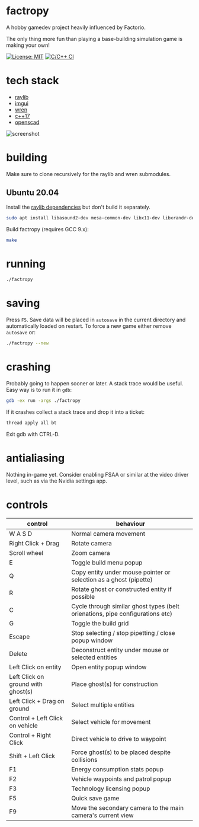 # factropy

A hobby gamedev project heavily influenced by Factorio.

The only thing more fun than playing a base-building simulation game is making your own!

[![License: MIT](https://img.shields.io/badge/License-MIT-yellow.svg)](https://github.com/seanpringle/factropy/blob/master/LICENSE) [![C/C++ CI](https://github.com/seanpringle/factropy/actions/workflows/c-cpp.yml/badge.svg)](https://github.com/seanpringle/factropy/actions/workflows/c-cpp.yml)

# tech stack

* [raylib](https://github.com/raysan5/raylib)
* [imgui](https://github.com/ocornut/imgui)
* [wren](https://github.com/wren-lang/wren)
* [c++17](https://en.wikipedia.org/wiki/C%2B%2B17)
* [openscad](http://www.openscad.org/)

![screenshot](https://github.com/seanpringle/factropy/wiki/images/factropy.png)

# building

Make sure to clone recursively for the raylib and wren submodules.

## Ubuntu 20.04

Install the [raylib dependencies](https://github.com/raysan5/raylib/wiki/Working-on-GNU-Linux) but don't build it separately.

```bash
sudo apt install libasound2-dev mesa-common-dev libx11-dev libxrandr-dev libxi-dev xorg-dev libgl1-mesa-dev libglu1-mesa-dev
```

Build factropy (requires GCC 9.x):

```bash
make
```

# running

```bash
./factropy
```

# saving

Press `F5`. Save data will be placed in `autosave` in the current directory and automatically loaded on restart. To force a new game either remove `autosave` or:

```bash
./factropy --new
```

# crashing

Probably going to happen sooner or later. A stack trace would be useful. Easy way is to run it in `gdb`:

```bash
gdb -ex run -args ./factropy
```

If it crashes collect a stack trace and drop it into a ticket:

```bash
thread apply all bt
```

Exit gdb with CTRL-D.

# antialiasing

Nothing in-game yet. Consider enabling FSAA or similar at the video driver level, such as via the Nvidia settings app.

# controls

| control | behaviour |
|---|---|
| W A S D | Normal camera movement |
| Right Click + Drag | Rotate camera |
| Scroll wheel | Zoom camera |
| E | Toggle build menu popup |
| Q | Copy entity under mouse pointer or selection as a ghost (pipette) |
| R | Rotate ghost or constructed entity if possible |
| C | Cycle through similar ghost types (belt orienations, pipe configurations etc)
| G | Toggle the build grid |
| Escape | Stop selecting / stop pipetting / close popup window |
| Delete | Deconstruct entity under mouse or selected entities |
| Left Click on entity | Open entity popup window |
| Left Click on ground with ghost(s) | Place ghost(s) for construction |
| Left Click + Drag on ground | Select multiple entities |
| Control + Left Click on vehicle | Select vehicle for movement |
| Control + Right Click | Direct vehicle to drive to waypoint |
| Shift + Left Click | Force ghost(s) to be placed despite collisions |
| F1 | Energy consumption stats popup |
| F2 | Vehicle waypoints and patrol popup |
| F3 | Technology licensing popup |
| F5 | Quick save game |
| F9 | Move the secondary camera to the main camera's current view |
